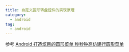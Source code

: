 ```yaml
---
title: 自定义圆形转盘控件的实现原理
category: 
  - android
tag:
  - android
---
```


参考 [Android 打造炫目的圆形菜单 秒秒钟高仿建行圆形菜单](https://blog.csdn.net/lmj623565791/article/details/43131133)